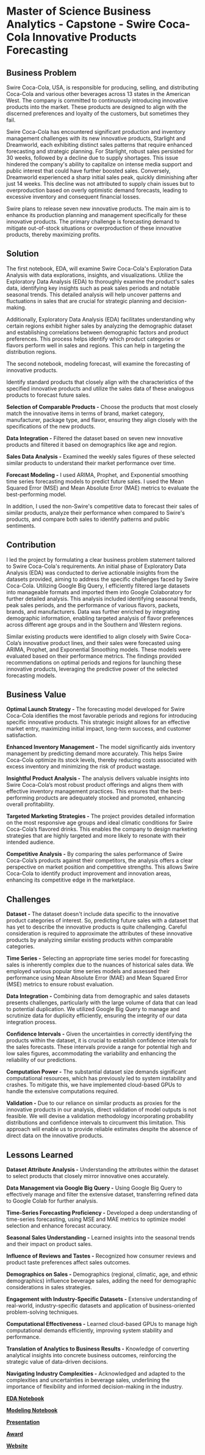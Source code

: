 # Master of Science Business Analytics - Capstone - Swire Coca-Cola Innovative Products Forecasting

## Business Problem

Swire Coca-Cola, USA, is responsible for producing, selling, and distributing Coca-Cola and various other beverages across 13 states in the American West. The company is committed to continuously introducing innovative products into the market. These products are designed to align with the discerned preferences and loyalty of the customers, but sometimes they fail.

Swire Coca-Cola has encountered significant production and inventory management challenges with its new innovative products, Starlight and Dreamworld, each exhibiting distinct sales patterns that require enhanced forecasting and strategic planning. For Starlight, robust sales persisted for 30 weeks, followed by a decline due to supply shortages. This issue hindered the company's ability to capitalize on intense media support and public interest that could have further boosted sales. Conversely, Dreamworld experienced a sharp initial sales peak, quickly diminishing after just 14 weeks. This decline was not attributed to supply chain issues but to overproduction based on overly optimistic demand forecasts, leading to excessive inventory and consequent financial losses.

Swire plans to release seven new innovative products. The main aim is to enhance its production planning and management specifically for these innovative products. The primary challenge is forecasting demand to mitigate out-of-stock situations or overproduction of these innovative products, thereby maximizing profits.

## Solution

The first notebook, EDA, will examine Swire Coca-Cola's Exploration Data Analysis with data explorations, insights, and visualizations.
Utilize the Exploratory Data Analysis (EDA) to thoroughly examine the product's sales data, identifying key insights such as peak sales periods and notable seasonal trends. This detailed analysis will help uncover patterns and fluctuations in sales that are crucial for strategic planning and decision-making. 

Additionally, Exploratory Data Analysis (EDA) facilitates understanding why certain regions exhibit higher sales by analyzing the demographic dataset and establishing correlations between demographic factors and product preferences. This process helps identify which product categories or flavors perform well in sales and regions. This can help in targeting the distribution regions.

The second notebook, modeling forecast, will examine the forecasting of innovative products.

Identify standard products that closely align with the characteristics of the specified innovative products and utilize the sales data of these analogous products to forecast future sales.

**Selection of Comparable Products -** Choose the products that most closely match the innovative items in terms of brand, market category, manufacturer, package type, and flavor, ensuring they align closely with the specifications of the new products.

**Data Integration -** Filtered the dataset based on seven new innovative products and filtered it based on demographics like age and region.

**Sales Data Analysis -** Examined the weekly sales figures of these selected similar products to understand their market performance over time.

**Forecast Modeling -** I used ARIMA, Prophet, and Exponential smoothing time series forecasting models to predict future sales. I used the Mean Squared Error (MSE) and Mean Absolute Error (MAE) metrics to evaluate the best-performing model. 

In addition, I used the non-Swire's competitive data to forecast their sales of similar products, analyze their performance when compared to Swire's products, and compare both sales to identify patterns and public sentiments.

## Contribution

I led the project by formulating a clear business problem statement tailored to Swire Coca-Cola's requirements. An initial phase of Exploratory Data Analysis (EDA) was conducted to derive actionable insights from the datasets provided, aiming to address the specific challenges faced by Swire Coca-Cola. Utilizing Google Big Query, I efficiently filtered large datasets into manageable formats and imported them into Google Colaboratory for further detailed analysis. This analysis included identifying seasonal trends, peak sales periods, and the performance of various flavors, packets, brands, and manufacturers. Data was further enriched by integrating demographic information, enabling targeted analysis of flavor preferences across different age groups and in the Southern and Western regions.

Similar existing products were identified to align closely with Swire Coca-Cola’s innovative product lines, and their sales were forecasted using ARIMA, Prophet, and Exponential Smoothing models. These models were evaluated based on their performance metrics. The findings provided recommendations on optimal periods and regions for launching these innovative products, leveraging the predictive power of the selected forecasting models.

## Business Value

**Optimal Launch Strategy -** The forecasting model developed for Swire Coca-Cola identifies the most favorable periods and regions for introducing specific innovative products. This strategic insight allows for an effective market entry, maximizing initial impact, long-term success, and customer satisfaction.

**Enhanced Inventory Management -** The model significantly aids inventory management by predicting demand more accurately. This helps Swire Coca-Cola optimize its stock levels, thereby reducing costs associated with excess inventory and minimizing the risk of product wastage.

**Insightful Product Analysis -** The analysis delivers valuable insights into Swire Coca-Cola’s most robust product offerings and aligns them with effective inventory management practices. This ensures that the best-performing products are adequately stocked and promoted, enhancing overall profitability.

**Targeted Marketing Strategies -** The project provides detailed information on the most responsive age groups and ideal climatic conditions for Swire Coca-Cola’s flavored drinks. This enables the company to design marketing strategies that are highly targeted and more likely to resonate with their intended audience.

**Competitive Analysis -** By comparing the sales performance of Swire Coca-Cola’s products against their competitors, the analysis offers a clear perspective on market position and competitive strengths. This allows Swire Coca-Cola to identify product improvement and innovation areas, enhancing its competitive edge in the marketplace.

## Challenges

**Dataset -** The dataset doesn't include data specific to the innovative product categories of interest. So, predicting future sales with a dataset that has yet to describe the innovative products is quite challenging. Careful consideration is required to approximate the attributes of these innovative products by analyzing similar existing products within comparable categories.

**Time Series -** Selecting an appropriate time series model for forecasting sales is inherently complex due to the nuances of historical sales data. We employed various popular time series models and assessed their performance using Mean Absolute Error (MAE) and Mean Squared Error (MSE) metrics to ensure robust evaluation.

**Data Integration -** Combining data from demographic and sales datasets presents challenges, particularly with the large volume of data that can lead to potential duplication. We utilized Google Big Query to manage and scrutinize data for duplicity efficiently, ensuring the integrity of our data integration process.

**Confidence Intervals -** Given the uncertainties in correctly identifying the products within the dataset, it is crucial to establish confidence intervals for the sales forecasts. These intervals provide a range for potential high and low sales figures, accommodating the variability and enhancing the reliability of our predictions.

**Computation Power -** The substantial dataset size demands significant computational resources, which has previously led to system instability and crashes. To mitigate this, we have implemented cloud-based GPUs to handle the extensive computations required.

**Validation -** Due to our reliance on similar products as proxies for the innovative products in our analysis, direct validation of model outputs is not feasible.  We will devise a validation methodology incorporating probability distributions and confidence intervals to circumvent this limitation. This approach will enable us to provide reliable estimates despite the absence of direct data on the innovative products.

## Lessons Learned

**Dataset Attribute Analysis -** Understanding the attributes within the dataset to select products that closely mirror innovative ones accurately.

**Data Management via Google Big Query -** Using Google Big Query to effectively manage and filter the extensive dataset, transferring refined data to Google Colab for further analysis.

**Time-Series Forecasting Proficiency -** Developed a deep understanding of time-series forecasting, using MSE and MAE metrics to optimize model selection and enhance forecast accuracy.

**Seasonal Sales Understanding -** Learned insights into the seasonal trends and their impact on product sales.

**Influence of Reviews and Tastes -** Recognized how consumer reviews and product taste preferences affect sales outcomes.

**Demographics on Sales -** Demographics (regional, climatic, age, and ethnic demographics) influence beverage sales, adding the need for demographic considerations in sales strategies.

**Engagement with Industry-Specific Datasets -** Extensive understanding of real-world, industry-specific datasets and application of business-oriented problem-solving techniques.

**Computational Effectiveness -** Learned cloud-based GPUs to manage high computational demands efficiently, improving system stability and performance.

**Translation of Analytics to Business Results -** Knowledge of converting analytical insights into concrete business outcomes, reinforcing the strategic value of data-driven decisions.

**Navigating Industry Complexities -** Acknowledged and adapted to the complexities and uncertainties in beverage sales, underlining the importance of flexibility and informed decision-making in the industry.


**[EDA Notebook](https://github.com/AbhiramMannam/Swire-Coca-Cola-Forecast/blob/main/Capstone_Completion_EDA.ipynb)**

**[Modeling Notebook](https://github.com/AbhiramMannam/Swire-Coca-Cola-Forecast/blob/main/Capstone_Completion_Modeling.ipynb)**

**[Presentation](https://github.com/AbhiramMannam/Swire-Coca-Cola-Forecast/blob/main/Swire_Innovators_Capstone%20Presentation.pdf)**

**[Award](https://github.com/AbhiramMannam/Swire-Coca-Cola-Forecast/blob/main/Abhiram%20Mannam%20Spring%202024%20MSBA.pdf)**

**[Website](https://swirewebsite-kxgpyieata-wm.a.run.app/)**






